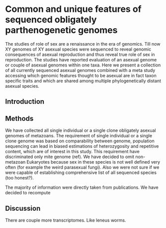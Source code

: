 # Common and unique features of sequenced obligately parthenogenetic genomes

The studies of role of sex are a renaissance in the era of genomics.
Till now XY genomes of XY asexual species were sequenced to reveal genomic consequences of asexual reproduction and thus reveal true role of sex in reproduction.
The studies have reported evaluation of an asexual genome or couple of asexual genomes within one taxa.
Here we present a collection of all currently sequenced asexual genomes combined with a meta study accessing which genomic features thought to be asexual are in fact taxon specific traits and which are shared among multiple phylogenetically distant asexual species.

## Introduction

## Methods

We have collected all single individual or a single clone obligately asexual genomes of metazoans.
The requirement of single individual or a single clone genome was based on comparability between genome, population sequencing can lead in biased estimations of heterozygosity and repetitive content, which are of interest in this study. This requirement have discriminated only mite genome (ref).
We have decided to omit non-metazoan Eukaryotes because sex in these species is not well defined very often (for example the weird parasexual fungi).
Also we were not sure if we were capable of establishing comprehensive list of all sequenced species (too honest?).


The majority of information were directly taken from publications.
We have decided to recompute


## Discussion

There are couple more transcriptomes. Like leneus worms.